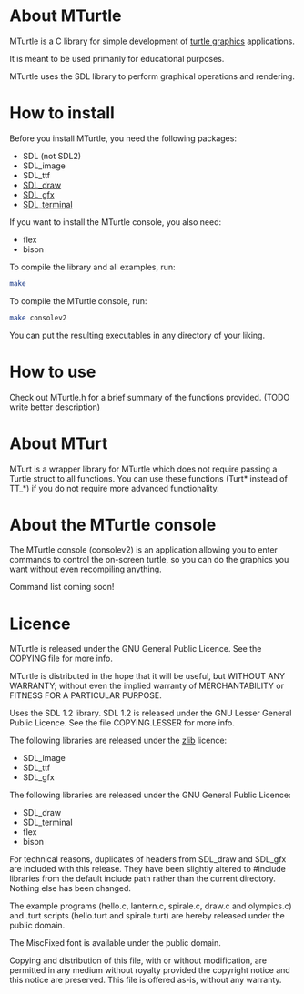 # About MTurtle

MTurtle is a C library for simple development of
[turtle graphics](https://en.wikipedia.org/wiki/Turtle_graphics) applications.

It is meant to be used primarily for educational purposes.

MTurtle uses the SDL library to perform graphical operations and rendering.

# How to install

Before you install MTurtle, you need the following packages:
* SDL (not SDL2)
* SDL_image
* SDL_ttf
* [SDL_draw](http://sdl-draw.sourceforge.net/)
* [SDL_gfx](http://cms.ferzkopp.net/index.php/software/13-sdl-gfx)
* [SDL_terminal](http://sourceforge.net/projects/sdl-terminal/)

If you want to install the MTurtle console, you also need:
* flex
* bison

To compile the library and all examples, run:

```bash
make
```

To compile the MTurtle console, run:

```bash
make consolev2
```

You can put the resulting executables in any directory of your liking.

# How to use

Check out MTurtle.h for a brief summary of the functions provided.
(TODO write better description)

# About MTurt

MTurt is a wrapper library for MTurtle which does not require passing a Turtle struct
to all functions. You can use these functions (Turt* instead of TT_*) if you do not
require more advanced functionality.

# About the MTurtle console

The MTurtle console (consolev2) is an application allowing you to enter commands to control
the on-screen turtle, so you can do the graphics you want without even recompiling anything.

Command list coming soon!

# Licence

MTurtle is released under the GNU General Public Licence. See the COPYING file for more info.

MTurtle is distributed in the hope that it will be useful, but WITHOUT ANY WARRANTY; without
even the implied warranty of MERCHANTABILITY or FITNESS FOR A PARTICULAR PURPOSE.

Uses the SDL 1.2 library. SDL 1.2 is released under the GNU Lesser General Public Licence. See
the file COPYING.LESSER for more info.

The following libraries are released under the [zlib](http://directory.fsf.org/wiki/License:Zlib) licence:
* SDL_image
* SDL_ttf
* SDL_gfx

The following libraries are released under the GNU General Public Licence:
* SDL_draw
* SDL_terminal
* flex
* bison

For technical reasons, duplicates of headers from SDL_draw and SDL_gfx are included with this release.
They have been slightly altered to #include libraries from the default include path rather than the current
directory. Nothing else has been changed.

The example programs (hello.c, lantern.c, spirale.c, draw.c and olympics.c) and .turt scripts (hello.turt
and spirale.turt) are hereby released under the public domain.

The MiscFixed font is available under the public domain.

Copying and distribution of this file, with or without modification, are permitted in any medium without
royalty provided the copyright notice and this notice are preserved.  This file is offered as-is,
without any warranty.

